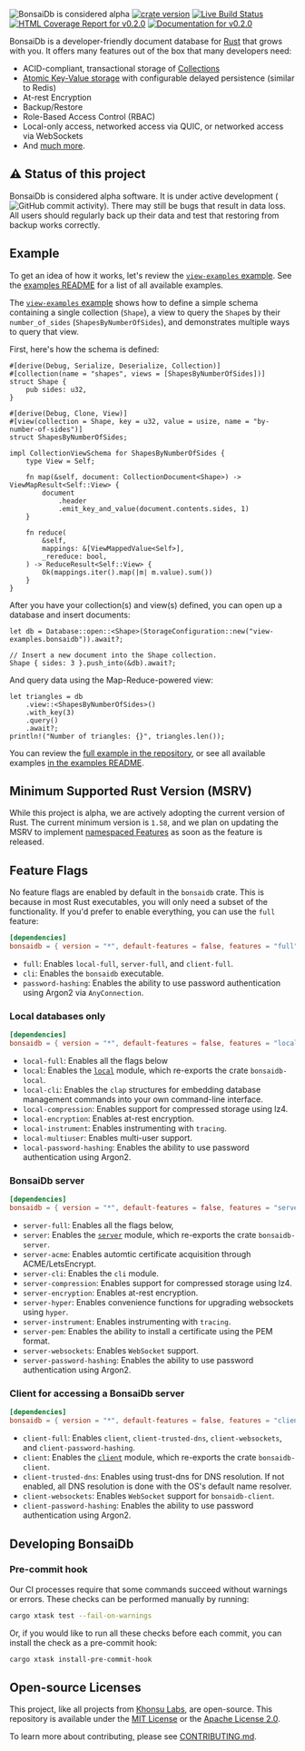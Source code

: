 ![BonsaiDb is considered alpha](https://img.shields.io/badge/status-alpha-orange)
[![crate version](https://img.shields.io/crates/v/bonsaidb.svg)](https://crates.io/crates/bonsaidb)
[![Live Build Status](https://img.shields.io/github/workflow/status/khonsulabs/bonsaidb/Tests/v0.2.0)](https://github.com/khonsulabs/bonsaidb/actions?query=workflow:Tests)
[![HTML Coverage Report for `v0.2.0`](https://dev.bonsaidb.io/v0.2.0/coverage/badge.svg)](https://dev.bonsaidb.io/v0.2.0/coverage/)
[![Documentation for `v0.2.0`](https://img.shields.io/badge/docs-v0.2.0-informational)](https://docs.rs/bonsaidb)

BonsaiDb is a developer-friendly document database for
[Rust](https://rust-lang.org) that grows with you. It offers many features out
of the box that many developers need:

- ACID-compliant, transactional storage of [Collections][collection]
- [Atomic Key-Value storage][key-value] with configurable delayed persistence (similar to Redis)
- At-rest Encryption
- Backup/Restore
- Role-Based Access Control (RBAC)
- Local-only access, networked access via QUIC, or networked access via WebSockets
- And [much more](https://bonsaidb.io/about).

[collection]: https://dev.bonsaidb.io/v0.2.0/guide/about/concepts/collection.html
[key-value]: https://dev.bonsaidb.io/v0.2.0/guide/traits/key-value.html

## ⚠️ Status of this project

BonsaiDb is considered alpha software. It is under active development (![GitHub
commit
activity](https://img.shields.io/github/commit-activity/m/khonsulabs/bonsaidb)).
There may still be bugs that result in data loss. All users should regularly
back up their data and test that restoring from backup works correctly.

## Example

To get an idea of how it works, let's review the [`view-examples` example][view-examples].
See the [examples README][examples-readme] for a list of all available examples.

The [`view-examples` example][view-examples] shows how to define a simple schema containing a single collection (`Shape`), a view to query the `Shape`s by their `number_of_sides` (`ShapesByNumberOfSides`), and demonstrates multiple ways to query that view.

First, here's how the schema is defined:

```rust,ignore
#[derive(Debug, Serialize, Deserialize, Collection)]
#[collection(name = "shapes", views = [ShapesByNumberOfSides])]
struct Shape {
    pub sides: u32,
}

#[derive(Debug, Clone, View)]
#[view(collection = Shape, key = u32, value = usize, name = "by-number-of-sides")]
struct ShapesByNumberOfSides;

impl CollectionViewSchema for ShapesByNumberOfSides {
    type View = Self;

    fn map(&self, document: CollectionDocument<Shape>) -> ViewMapResult<Self::View> {
        document
            .header
            .emit_key_and_value(document.contents.sides, 1)
    }

    fn reduce(
        &self,
        mappings: &[ViewMappedValue<Self>],
        _rereduce: bool,
    ) -> ReduceResult<Self::View> {
        Ok(mappings.iter().map(|m| m.value).sum())
    }
}
```

After you have your collection(s) and view(s) defined, you can open up a database and insert documents:

```rust,ignore
let db = Database::open::<Shape>(StorageConfiguration::new("view-examples.bonsaidb")).await?;

// Insert a new document into the Shape collection.
Shape { sides: 3 }.push_into(&db).await?;
```

And query data using the Map-Reduce-powered view:

```rust,ignore
let triangles = db
    .view::<ShapesByNumberOfSides>()
    .with_key(3)
    .query()
    .await?;
println!("Number of triangles: {}", triangles.len());
```

You can review the [full example in the repository][view-examples], or see all available examples [in the examples README][examples-readme].

[view-examples]: https://github.com/khonsulabs/bonsaidb/blob/v0.2.0/examples/basic-local/examples/view-examples.rs
[examples-readme]: https://github.com/khonsulabs/bonsaidb/blob/v0.2.0/examples/README.md

## Minimum Supported Rust Version (MSRV)

While this project is alpha, we are actively adopting the current version of
Rust. The current minimum version is `1.58`, and we plan on updating the MSRV to
implement [namespaced
Features](https://github.com/khonsulabs/bonsaidb/issues/178) as soon as the
feature is released.

## Feature Flags

No feature flags are enabled by default in the `bonsaidb` crate. This is
because in most Rust executables, you will only need a subset of the
functionality. If you'd prefer to enable everything, you can use the `full`
feature:

```toml
[dependencies]
bonsaidb = { version = "*", default-features = false, features = "full" }
```

- `full`: Enables `local-full`, `server-full`, and `client-full`.
- `cli`: Enables the `bonsaidb` executable.
- `password-hashing`: Enables the ability to use password authentication using
  Argon2 via `AnyConnection`.

### Local databases only

```toml
[dependencies]
bonsaidb = { version = "*", default-features = false, features = "local-full" }
```

- `local-full`: Enables all the flags below
- `local`: Enables the [`local`](https://docs.rs/bonsaidb/local/) module, which re-exports the crate
  `bonsaidb-local`.
- `local-cli`: Enables the `clap` structures for embedding database
  management commands into your own command-line interface.
- `local-compression`: Enables support for compressed storage using lz4.
- `local-encryption`: Enables at-rest encryption.
- `local-instrument`: Enables instrumenting with `tracing`.
- `local-multiuser`: Enables multi-user support.
- `local-password-hashing`: Enables the ability to use password authentication
  using Argon2.

### BonsaiDb server

```toml
[dependencies]
bonsaidb = { version = "*", default-features = false, features = "server-full" }
```

- `server-full`: Enables all the flags below,
- `server`: Enables the [`server`](https://docs.rs/bonsaidb/server/) module, which re-exports the crate
  `bonsaidb-server`.
- `server-acme`: Enables automtic certificate acquisition through ACME/LetsEncrypt.
- `server-cli`: Enables the `cli` module.
- `server-compression`: Enables support for compressed storage using lz4.
- `server-encryption`: Enables at-rest encryption.
- `server-hyper`: Enables convenience functions for upgrading websockets using `hyper`.
- `server-instrument`: Enables instrumenting with `tracing`.
- `server-pem`: Enables the ability to install a certificate using the PEM format.
- `server-websockets`: Enables `WebSocket` support.
- `server-password-hashing`: Enables the ability to use password authentication
  using Argon2.

### Client for accessing a BonsaiDb server

```toml
[dependencies]
bonsaidb = { version = "*", default-features = false, features = "client-full" }
```

- `client-full`: Enables `client`, `client-trusted-dns`, `client-websockets`, and `client-password-hashing`.
- `client`: Enables the [`client`](https://docs.rs/bonsaidb/client/) module, which re-exports the crate
  `bonsaidb-client`.
- `client-trusted-dns`: Enables using trust-dns for DNS resolution. If not
  enabled, all DNS resolution is done with the OS's default name resolver.
- `client-websockets`: Enables `WebSocket` support for `bonsaidb-client`.
- `client-password-hashing`: Enables the ability to use password authentication
  using Argon2.

## Developing BonsaiDb

### Pre-commit hook

Our CI processes require that some commands succeed without warnings or errors. These checks can be performed manually by running:

```bash
cargo xtask test --fail-on-warnings
```

Or, if you would like to run all these checks before each commit, you can install the check as a pre-commit hook:

```bash
cargo xtask install-pre-commit-hook
```

## Open-source Licenses

This project, like all projects from [Khonsu Labs](https://khonsulabs.com/), are
open-source. This repository is available under the [MIT License](./LICENSE-MIT)
or the [Apache License 2.0](./LICENSE-APACHE).

To learn more about contributing, please see [CONTRIBUTING.md](./CONTRIBUTING.md).
